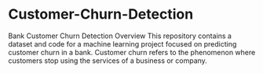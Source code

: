# Customer-Churn-Detection
Bank Customer Churn Detection Overview This repository contains a dataset and code for a machine learning project focused on predicting customer churn in a bank. Customer churn refers to the phenomenon where customers stop using the services of a business or company.
